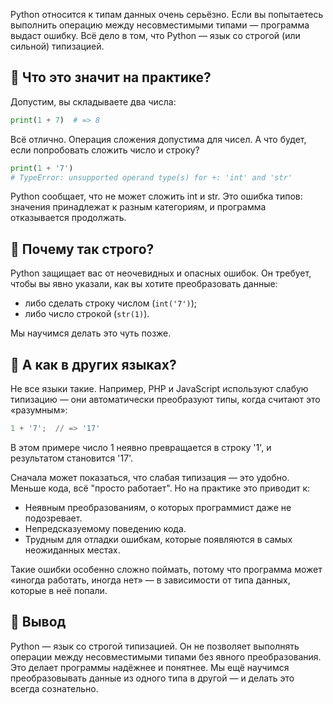Python относится к типам данных очень серьёзно. Если вы попытаетесь выполнить операцию между несовместимыми типами — программа выдаст ошибку. Всё дело в том, что Python — язык со строгой (или сильной) типизацией.

## 🧮 Что это значит на практике?

Допустим, вы складываете два числа:

```Python
print(1 + 7)  # => 8
```

Всё отлично. Операция сложения допустима для чисел.
А что будет, если попробовать сложить число и строку?

```Python
print(1 + '7')  
# TypeError: unsupported operand type(s) for +: 'int' and 'str'
```

Python сообщает, что не может сложить int и str. Это ошибка типов: значения принадлежат к разным категориям, и программа отказывается продолжать.

## 🔎 Почему так строго?

Python защищает вас от неочевидных и опасных ошибок. Он требует, чтобы вы явно указали, как вы хотите преобразовать данные:

- либо сделать строку числом (`int('7')`);
- либо число строкой (`str(1)`).

Мы научимся делать это чуть позже.

## 🔁 А как в других языках?

Не все языки такие. Например, PHP и JavaScript используют слабую типизацию — они автоматически преобразуют типы, когда считают это «разумным»:

```Python
1 + '7';  // => '17'
```

В этом примере число 1 неявно превращается в строку '1', и результатом становится '17'.

Сначала может показаться, что слабая типизация — это удобно. Меньше кода, всё "просто работает". Но на практике это приводит к:

- Неявным преобразованиям, о которых программист даже не подозревает.
- Непредсказуемому поведению кода.
- Трудным для отладки ошибкам, которые появляются в самых неожиданных местах.

Такие ошибки особенно сложно поймать, потому что программа может «иногда работать, иногда нет» — в зависимости от типа данных, которые в неё попали.

## 📌 Вывод

Python — язык со строгой типизацией. Он не позволяет выполнять операции между несовместимыми типами без явного преобразования. Это делает программы надёжнее и понятнее. Мы ещё научимся преобразовывать данные из одного типа в другой — и делать это всегда сознательно.
